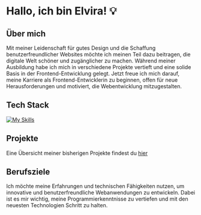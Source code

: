 # Hallo, ich bin Elvira! 💡

## Über mich

Mit meiner Leidenschaft für gutes Design und die Schaffung benutzerfreundlicher Websites möchte ich meinen Teil dazu beitragen, die digitale Welt schöner und zugänglicher zu machen. Während meiner Ausbildung habe ich mich in verschiedene Projekte vertieft und eine solide Basis in der Frontend-Entwicklung gelegt. Jetzt freue ich mich darauf, meine Karriere als Frontend-Entwicklerin zu beginnen, offen für neue Herausforderungen und motiviert, die Webentwicklung mitzugestalten.

## Tech Stack

[![My Skills](https://skillicons.dev/icons?i=html,css,js,react,git,nodejs,express,mongodb)](https://skillicons.dev)

## Projekte

Eine Übersicht meiner bisherigen Projekte findest du [hier](https://elvira-dederer.vercel.app/)

## Berufsziele

Ich möchte meine Erfahrungen und technischen Fähigkeiten nutzen, um innovative und benutzerfreundliche Webanwendungen zu entwickeln. Dabei ist es mir wichtig, meine Programmierkenntnisse zu vertiefen und mit den neuesten Technologien Schritt zu halten.
